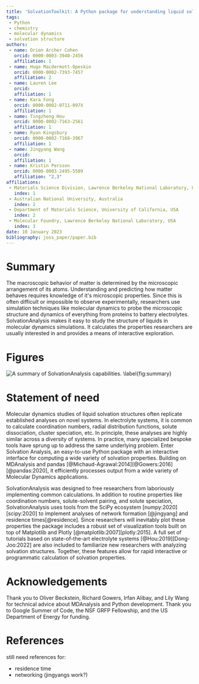 ```yaml
---
title: 'SolvationToolkit: A Python package for understanding liquid solvation structure in classical molecular dynamics simulations![img.png](img.png)'
tags:
 - Python
 - chemistry
 - molecular dynamics
 - solvation structure
authors:
 - name: Orion Archer Cohen
   orcid: 0000-0003-3940-2456
   affiliation: 1
 - name: Hugo Macdermott-Opeskin
   orcid: 0000-0002-7393-7457
   affiliation: 2
 - name: Lauren Lee
   orcid:
   affiliation: 1
 - name: Kara Fong
   orcid: 0000-0002-0711-097X
   affiliation: 1
 - name: Tingzheng Hou
   orcid: 0000-0002-7163-2561
   affiliation: 1
 - name: Ryan Kingsbury
   orcid: 0000-0002-7168-3967
   affiliation: 1
 - name: Jingyang Wang
   orcid:
   affiliation: 1
 - name: Kristin Persson
   orcid: 0000-0003-2495-5509
   affiliation: "2,3"
affiliations:
 - Materials Science Division, Lawrence Berkeley National Laboratory, USA
   index: 1
 - Australian National University, Australia
   index: 2
 - Department of Materials Science, University of California, USA
   index: 2
 - Molecular Foundry, Lawrence Berkeley National Laboratory, USA
   index: 3
date: 10 January 2023
bibliography: joss_paper/paper.bib
---
```


# Summary

The macroscopic behavior of matter is determined by the microscopic arrangement
of its atoms. Understanding and predicting how matter behaves requires knowledge
of it's microscopic properties. Since this is often difficult or impossible to
observe experimentally, researchers use simulation techniques like molecular dynamics 
to probe the microscopic structure and dynamics of everything from proteins to
battery electrolytes. SolvationAnalysis makes it easy to study the structure of
liquids in molecular dynamics simulations. It calculates the properties researchers
are usually interested in and provides a means of interactive exploration.


# Figures

![A summary of SolvationAnalysis capabilities. \label{fig:summary}](docs/assets/summary_figure.jpg)

# Statement of need

Molecular dynamics studies of liquid solvation structures often replicate
established analyses on novel systems. In electrolyte systems, it is common
to calculate coordination numbers, radial distribution functions, solute
dissociation, cluster speciation, etc. In principle, these analyses are highly
similar across a diversity of systems. In practice, many specialized bespoke
tools have sprung up to address the same underlying problem. Enter Solvation
Analysis, an easy-to-use Python package with an interactive interface for
computing a wide variety of solvation properties. Building on MDAnalysis and
pandas [@Michaud-Agrawal:2014][@Gowers:2016][@pandas:2020], it efficiently
processes output from a wide variety of Molecular Dynamics applications.

SolvationAnalysis was designed to free researchers from laboriously
implementing common calculations. In addition to routine properties like
coordination numbers, solute-solvent pairing, and solute speciation,
SolvationAnalysis uses tools from the SciPy ecosystem [numpy:2020][scipy:2020]
to implement analyses of network formation [@jingyang] and residence
times[@residence]. Since researchers will inevitably plot these properties
the package includes a robust set of visualization tools built on
top of Matplotlib and Plotly [@matplotlib:2007][plotly:2015]. A
full set of tutorials based on state-of-the-art electrolyte systems
[@Hou:2019][Dong-Joo:2022] are also included to familiarize new researchers
with analyzing solvation structures. Together, these features allow for
rapid interactive or programmatic calculation of solvation properties.

# Acknowledgements

Thank you to Oliver Beckstein, Richard Gowers, Irfan Alibay, and Lily Wang for
technical advice about MDAnalysis and Python development. Thank you to Google 
Summer of Code, the NSF GRFP Fellowship, and the US Department of Energy for 
funding.


# References

still need references for:
- residence time
- networking (jingyangs work?)

